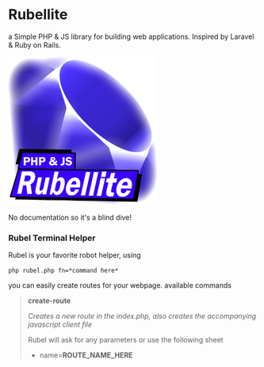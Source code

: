 # Rubellite
a Simple PHP & JS library for building web applications.
Inspired by Laravel & Ruby on Rails.


<img src="public/img/logo.png" width="300">


No documentation so it's a blind dive!

### Rubel Terminal Helper
Rubel is your favorite robot helper, using

    php rubel.php fn=*command here*

you can easily create routes for your webpage.
available commands
> **create-route**
> 
> *Creates a new route in the index.php, also creates the accompanying javascript  client file*
> 
> Rubel will ask for any parameters or use the following sheet
> * name=**ROUTE_NAME_HERE**